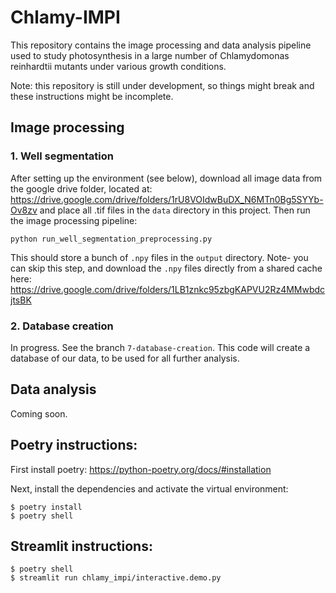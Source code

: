 # Chlamy-IMPI

This repository contains the image processing and data analysis pipeline used to study photosynthesis in a large
number of Chlamydomonas reinhardtii mutants under various growth conditions.

Note: this repository is still under development, so things might break and these instructions might be incomplete.

## Image processing

### 1. Well segmentation

After setting up the environment (see below), download all image data from the google drive folder,
located at: https://drive.google.com/drive/folders/1rU8VOIdwBuDX_N6MTn0Bg5SYYb-Ov8zv and place all .tif files
in the `data` directory in this project. Then run the image processing pipeline:

```
python run_well_segmentation_preprocessing.py
```

This should store a bunch of `.npy` files in the `output` directory. Note- you can skip this step, and download 
the `.npy` files directly from a shared cache here: https://drive.google.com/drive/folders/1LB1znkc95zbgKAPVU2Rz4MMwbdcjtsBK


### 2. Database creation

In progress. See the branch `7-database-creation`. This code will create a database of our data, to be used for all further analysis.


## Data analysis

Coming soon.


## Poetry instructions:

First install poetry: https://python-poetry.org/docs/#installation

Next, install the dependencies and activate the virtual environment:

```
$ poetry install
$ poetry shell
```

## Streamlit instructions:

```
$ poetry shell
$ streamlit run chlamy_impi/interactive.demo.py
```
